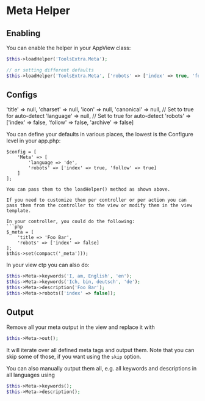 # Meta Helper

## Enabling
You can enable the helper in your AppView class:
```php
$this->loadHelper('ToolsExtra.Meta');

// or setting different defaults
$this->loadHelper('ToolsExtra.Meta', ['robots' => ['index' => true, 'follow' => true]]);
```

## Configs

'title' => null,
'charset' => null,
'icon' => null,
'canonical' => null, // Set to true for auto-detect
'language' => null, // Set to true for auto-detect
'robots' => ['index' => false, 'follow' => false, 'archive' => false]

You can define your defaults in various places, the lowest is the Configure level in your app.php:
```
$config = [
	'Meta' => [
		'language => 'de',
		'robots' => ['index' => true, 'follow' => true]
	]
];

You can pass them to the loadHelper() method as shown above.

If you need to customize them per controller or per action you can pass them from the controller to the view or modify them in the view template.

In your controller, you could do the following:
```php
$_meta = [
	'title => 'Foo Bar',
	'robots' => ['index' => false]
];
$this->set(compact('_meta')));
```

In your view ctp you can also do:
```php
$this->Meta->keywords('I, am, English', 'en');
$this->Meta->keywords('Ich, bin, deutsch', 'de');
$this->Meta->description('Foo Bar');
$this->Meta->robots(['index' => false]);
```

## Output
Remove all your meta output in the view and replace it with
```php
$this->Meta->out();
```
It will iterate over all defined meta tags and output them.
Note that you can skip some of those, if you want using the `skip` option.

You can also manually output them all, e.g. all keywords and descriptions in all languages using
```php
$this->Meta->keywords();
$this->Meta->description();
```
